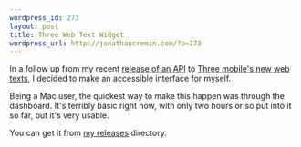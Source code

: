 ```yaml
--- 
wordpress_id: 273
layout: post
title: Three Web Text Widget
wordpress_url: http://jonathancremin.com/?p=273
---
```

In a follow up from my recent <a href="http://jonathancremin.com/2009/06/15/aib-and-three-webtext-php5-apis/">release of an API</a> to <a href="http://webtext.three.ie">Three mobile's new web texts</a>, I decided
to make an accessible interface for myself.

Being a Mac user, the quickest way to make this happen was through the dashboard. It's terribly basic right now, with only two hours or so put into it so far, but it's very usable.

You can get it from <a href="/releases">my releases</a> directory.
